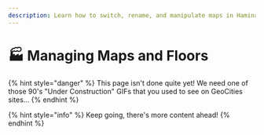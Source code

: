```yaml
---
description: Learn how to switch, rename, and manipulate maps in Hamina.
---
```


# 🏭 Managing Maps and Floors

{% hint style="danger" %}
This page isn't done quite yet! We need one of those 90's "Under Construction" GIFs that you used to see on GeoCities sites...
{% endhint %}

{% hint style="info" %}
Keep going, there's more content ahead!
{% endhint %}
